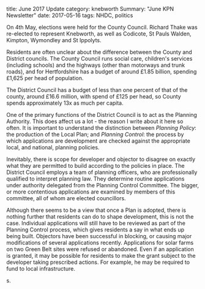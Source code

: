 title: June 2017 Update 
category: knebworth
Summary: "June KPN Newsletter" 
date: 2017-05-16
tags: NHDC, politics







On 4th May, elections were held for the County Council. Richard Thake was re-elected to represent Knebworth, as well as Codicote, St Pauls Walden, Kimpton, Wymondley and St Ippolyts. 


Residents are often unclear about the difference between the County and District councils. The County Council runs social care, children's services (including schools) and the highways (other than motorways and trunk roads), and for Hertfordshire has a budget of around &pound;1.85 billion, spending &pound;1,625 per head of population.


The District Council has a budget of less than one percent of that of the county, around &pound;16.6 million, with spend of &pound;125 per head, so County spends approximately 13x as much per capita.


One of the primary functions of the District Council is to act as the Planning Authority. This does affect us a lot - the reason I write about it here so often. It is important to understand the distinction between *Planning Policy*: the production of the Local Plan; and *Planning Control*: the process by which applications are development are checked against the appropriate local, and national, planning policies.


Inevitably, there is scope for developer and objector to disagree on exactly what they are permitted to build according to the policies in place. The District Council employs a team of planning officers, who are professionally qualified to interpret planning law. They determine routine applications under authority delegated from the Planning Control Committee. The bigger, or more contentious applications are examined by members of this committee, all of whom are elected councillors.


Although there seems to be a view that once a Plan is adopted, there is nothing further that residents can do to shape development, this is not the case. Individual applications will still have to be reviewed as part of the Planning Control process, which gives residents a say in what ends up being built. Objectors have been successful in blocking, or causing major modifications of several applications recently. Applications for solar farms on two Green Belt sites were refused or abandoned. Even if an application is granted, it may be possible for residents to make the grant subject to the developer taking prescribed actions. For example, he may be required to fund to local infrastructure.


s.
